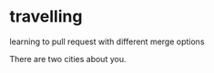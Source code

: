 # travelling
learning to pull request with different merge options

There are two cities about you.
